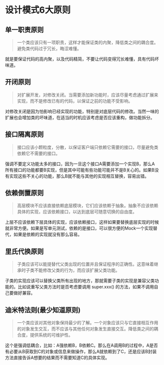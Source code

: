 # 设计模式6大原则

## 单一职责原则

> 一个类应该只有一项职责，这样才能保证类的内聚，降低类之间的耦合度。避免类代码过于冗长，晦涩难懂。

就是要保证代码的高内聚，以及代码精简，不要让代码变得冗长难懂，具有代码坏味道。

## 开闭原则

> 对扩展开发，对修改关闭。当需要添加新功能时，应该尽量考虑通过扩展来实现，而不是修改已有的代码，以保证之前的功能不受影响。

对修改关闭是因为怕影响已经实现的功能，特别是对底层代码的修改。当然一味的扩展也会增加类的坏味道，在适当的时机应该考虑是否应该重构，做功能拆分。

## 接口隔离原则

> 接口应该小颗粒度，分散，以保证客户端只依赖它需要的接口，尽量避免类依赖它不需要的接口。

强调不要定义功能太多的接口，因为一旦这个接口A需要添加一个实现B，那么A所有接口的功能都要B实现，但是其中可能有些功能可能并不是B关心的。如果B没有实现这些不关心的功能，那么B就不能与其他的实现相互替换，容易出错。

## 依赖倒置原则

> 高层模块不应该直接依赖底层模块，它们应该依赖于抽象。抽象不应该依赖具体的实现，应该依赖接口，以达到底层可随意切换的自由度。

上层不应该依赖下层具体的实现，应该依赖接口，这样如果要替换底层实现的时候就非常方便。如果是写单元测试，依赖的是接口，可以很方便的Mock一个实现替代，如果是依赖的实现就没有那么容易。

## 里氏代换原则

> 子类应该可以能提替代父类出现的位置并且保证程序的正确性。这意味着继承时子类不能修改父类的行为，而应该扩展父类功能。

子类的实现应该可以替换父类所有出现的地方，那就需要子类的实现是兼容父类功能的。比如说重写父类方法时是否考虑要调用 super.xxx() 的方法，如果不调用自己要做好兼容。

## 迪米特法则(最少知道原则)

> 一个类应该对其他对象保持最少的了解。一个对象应该只与它直接相互作用的对象发生交互，而不应该与其他任何对象发生直接交互。降低类之间的耦合度，提供系统的可维护性。

这个是强调低耦合，比如：A强依赖B，B依赖C。那么在A调用B的过程中，A是否有必要从B获取到C的对象或信息来做操作，那么A就依赖到了C，还是应该B封装方法直接告诉A想要的结果而不需要知道C的具体实现。